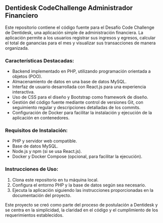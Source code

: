 ## Dentidesk CodeChallenge Administrador Financiero

Este repositorio contiene el código fuente para el Desafío Code Challenge de Dentidesk, una aplicación simple de administración financiera. La aplicación permite a los usuarios registrar sus ingresos y egresos, calcular el total de ganancias para el mes y visualizar sus transacciones de manera organizada.

### Características Destacadas:

- Backend implementado en PHP, utilizando programación orientada a objetos (POO).
- Almacenamiento de datos en una base de datos MySQL.
- Interfaz de usuario desarrollada con React.js para una experiencia interactiva.
- Uso de CSS para el diseño y Bootstrap como framework de diseño.
- Gestión del código fuente mediante control de versiones Git, con seguimiento regular y descripciones detalladas de los commits.
- Configuración de Docker para facilitar la instalación y ejecución de la aplicación en contenedores.

### Requisitos de Instalación:

- PHP y servidor web compatible.
- Base de datos MySQL.
- Node.js y npm (si se usa React.js).
- Docker y Docker Compose (opcional, para facilitar la ejecución).

### Instrucciones de Uso:

1. Clona este repositorio en tu máquina local.
2. Configura el entorno PHP y la base de datos según sea necesario.
3. Ejecuta la aplicación siguiendo las instrucciones proporcionadas en la documentación del proyecto.

Este proyecto se creó como parte del proceso de postulación a Dentidesk y se centra en la simplicidad, la claridad en el código y el cumplimiento de los requerimientos establecidos.
